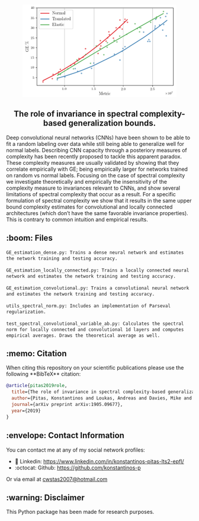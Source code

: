 <p align="center">
    <img src="metrics.png" height="250"/>
</p>

<h2 align="center">The role of invariance in spectral complexity-based generalization bounds.</h2>

Deep convolutional neural networks (CNNs) have been shown to be able to fit a random labeling over data while still being able to generalize well for normal labels. Describing CNN capacity through a posteriory measures of complexity has been recently proposed to tackle this apparent paradox. These complexity measures are usually validated by showing that they correlate empirically with GE; being empirically larger for networks trained on random vs normal labels. Focusing on the case of spectral complexity we investigate theoretically and empirically the insensitivity of the complexity measure to invariances relevant to CNNs, and show several limitations of spectral complexity that occur as a result. For a specific formulation of spectral complexity we show that it results in the same upper bound complexity estimates for convolutional and locally connected architectures (which don’t have the same favorable invariance properties). This is contrary to common intuition and empirical results.

<h2> :boom: Files </h2>

```
GE_estimation_dense.py: Trains a dense neural network and estimates the network training and testing accuracy.

GE_estimation_locally_connected.py: Trains a locally connected neural network and estimates the network training and testing accuracy.

GE_estimation_convolutional.py: Trains a convolutional neural network and estimates the network training and testing accuracy.

utils_spectral_norm.py: Includes an implementation of Parseval regularization.

test_spectral_convolutional_variable_ab.py: Calculates the spectral norm for locally connected and convolutional 1d layers and computes empirical averages. Draws the theoretical average as well.
```

<h2> :memo: Citation </h2>
When citing this repository on your scientific publications please use the following **BibTeX** citation:

```bibtex
@article{pitas2019role,
  title={The role of invariance in spectral complexity-based generalization bounds},
  author={Pitas, Konstantinos and Loukas, Andreas and Davies, Mike and Vandergheynst, Pierre},
  journal={arXiv preprint arXiv:1905.09677},
  year={2019}
}

```

<h2> :envelope: Contact Information </h2>
You can contact me at any of my social network profiles:

- :briefcase: Linkedin: https://www.linkedin.com/in/konstantinos-pitas-lts2-epfl/
- :octocat: Github: https://github.com/konstantinos-p

Or via email at cwstas2007@hotmail.com

<h2> :warning: Disclaimer </h2>
This Python package has been made for research purposes.


